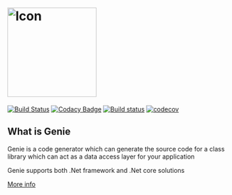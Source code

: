 <h1>
<img src="https://raw.githubusercontent.com/divicent/genie/core/icon/genie_logo.png" alt="Icon" width="200px"/>
</h1>

[![Build Status](https://travis-ci.org/Divicent/Genie.svg?branch=core)](https://travis-ci.org/Divicent/Genie)
[![Codacy Badge](https://api.codacy.com/project/badge/Grade/9bf8783c18c6417f82e2d3b2c6ae5fe6)](https://www.codacy.com/app/rusith/Genie?utm_source=github.com&amp;utm_medium=referral&amp;utm_content=Divicent/Genie&amp;utm_campaign=Badge_Grade)
[![Build status](https://ci.appveyor.com/api/projects/status/w73nwamisvp2t76u/branch/core?svg=true)](https://ci.appveyor.com/project/ShanakaRusith/genie/branch/core)
[![codecov](https://codecov.io/gh/rusith/Genie/branch/core/graph/badge.svg)](https://codecov.io/gh/Divicent/Genie)

## What is Genie

Genie is a code generator which can generate the source code for a class library which can act as a data access layer for your application

Genie supports both .Net framework and .Net core solutions

[More info](https://Divicent.github.io/Genie/)
